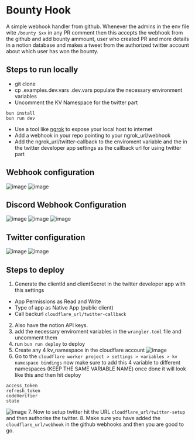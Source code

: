 # Bounty Hook
A simple webhook handler from github. Whenever the admins in the env file wite `/bounty $xx` in any PR comment then this accepts the webhook from the github and add bounty ammount, user who created PR and more details in a notion database and makes a tweet from the authorized twitter account about which user has won the bounty.  
## Steps to run locally

- git clone
- cp .examples.dev.vars .dev.vars
  populate the necessary environment variables
- Uncomment the KV Namespace for the twitter part

```
bun install
bun run dev
```

- Use a tool like [ngrok](https://ngrok.com/) to expose your local host to internet
- Add a webhook in your repo pointing to your ngrok_url/webhook
- Add the ngrok_url/twitter-callback to the enviroment variable and the in the twitter developer app settings as the callback url for using twitter part

## Webhook configuration

![image](https://github.com/code100x/bounty-hook/assets/76874341/22cfc584-d832-4779-b98b-40a6f6239755)
![image](https://github.com/code100x/bounty-hook/assets/76874341/3cf824e5-61bd-459c-bdca-d95a69f767e2)

## Discord Webhook Configuration

![image](https://github.com/code100x/bounty-hook/assets/118182376/6653f928-95e0-4f55-8da8-b15837c9e66f)
![image](https://github.com/code100x/bounty-hook/assets/118182376/e504b067-ba88-4a91-8947-7433d5a75419)
![image](https://github.com/code100x/bounty-hook/assets/118182376/19c1db48-cefc-46d7-964c-ca5e39c94d80)

## Twitter configuration

![image](https://github.com/shrutsureja/bounty-hook/assets/92169549/e13e8665-907e-47f4-afa3-0ee98c75bbad)
![image](https://github.com/shrutsureja/bounty-hook/assets/92169549/7d420bcb-a040-4d6f-808a-a266fc017961)


## Steps to deploy

1. Generate the clientId and clientSecret in the twitter developer app with this settings 
- App Permissions as Read and Write
- Type of app as Native App (public client)
- Call backurl `cloudflare_url/twitter-callback`
2. Also have the notion API keys.
3. add the necessary enviroment variables in the `wrangler.toml` file and uncomment them
4. run `bun run deploy` to deploy
5. Create any 4 kv_namespace in the cloudflare account 
![image](https://github.com/code100x/bounty-hook/assets/92169549/056b32e8-966d-4424-9068-57488e7546a0)
6. Go to the `cloudflare worker project > settings > variables > kv namespace bindings` now make sure to add this 4 variable to different namespaces (KEEP THE SAME VARIABLE NAME) once done it will look like this and then hit deploy
```
access_token
refresh_token
codeVerifier
state
```
![image](https://github.com/code100x/bounty-hook/assets/92169549/0c28b719-6288-4d1d-a023-4b7a15bc49c9)
7. Now to setup twitter hit the URL `cloudflare_url/twitter-setup` and then authorise the twitter.
8. Make sure you have added the `cloudflare_url/webhook` in the github webhooks and then you are good to go.
